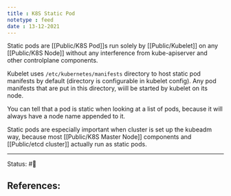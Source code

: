 ```yaml
---
title : K8S Static Pod
notetype : feed
date : 13-12-2021
---
```


Static pods are [[Public/K8S Pod]]s run solely by [[Public/Kubelet]] on any [[Public/K8S Node]] without any interference from kube-apiserver and other controlplane components.

Kubelet uses `/etc/kubernetes/manifests` directory to host static pod manifests by default (directory is configurable in kubelet config). Any pod manifests that are put in this directory, wiill be started by kubelet on its node.

You can tell that a pod is static when looking at a list of pods, because it will always have a node name appended to it.

Static pods are especially important when cluster is set up the kubeadm way, because most [[Public/K8S Master Node]] components and [[Public/etcd cluster]] actually run as static pods.

-----

Status: #🌱 

References:
- 
